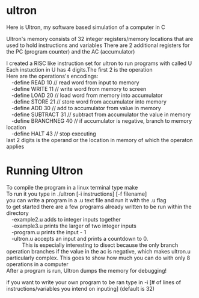 # ultron
Here is Ultron, my software based simulation of a computer in C

Ultron's memory consists of 32 integer registers/memory locations that are used to hold instructions and variables
There are 2 additional registers for the PC (program counter) and the AC (accumulator) <br>

I created a RISC like instruction set for ultron to run programs with called U <br>
Each instuction in U has 4 digits.The first 2 is the operation <br>
Here are the operations's encodings: <br>
&emsp;-define READ      10    // read word from input to memory <br>
&emsp;-define WRITE     11    // write word from memory to screen <br>
&emsp;-define LOAD      20    // load word from memory into accumulator <br>
&emsp;-define STORE     21    // store word from accumulator into memory <br>
&emsp;-define ADD       30    // add to accumulator from value in memory <br>
&emsp;-define SUBTRACT  31    // subtract from accumulator the value in memory <br>
&emsp;-define BRANCHNEG 40    // if accumulator is negative, branch to memory location <br>
&emsp;-define HALT      43    // stop executing <br>
last 2 digits is the operand or the location in memory of which the operaton applies <br>

# Running Ultron <br>
To compile the program in a linux terminal type make <br>
To run it you type in ./ultron [-i instructions] [-f filename] <br>
you can write a program in a .u text file and run it with the .u flag <br>
to get started there are a few programs already written to be run within the directory <br>
&emsp;-example2.u adds to integer inputs together <br>
&emsp;-example3.u prints the larger of two integer inputs <br>
&emsp;-program.u prints the input - 1 <br>
&emsp;-ultron.u accepts an input and prints a countdown to 0. <br>
&emsp;&emsp;&emsp;This is especially interesting to disect because the only branch operation branches if the value in the ac is negative, which makes ultron.u particularly complex. This goes to show how much you can do with only 8 operations in a computer <br>
After a program is run, Ultron dumps the memory for debugging! <br>

if you want to write your own program to be ran type in -i [# of lines of instructions/variables you intend on inputing] (default is 32) <br>
